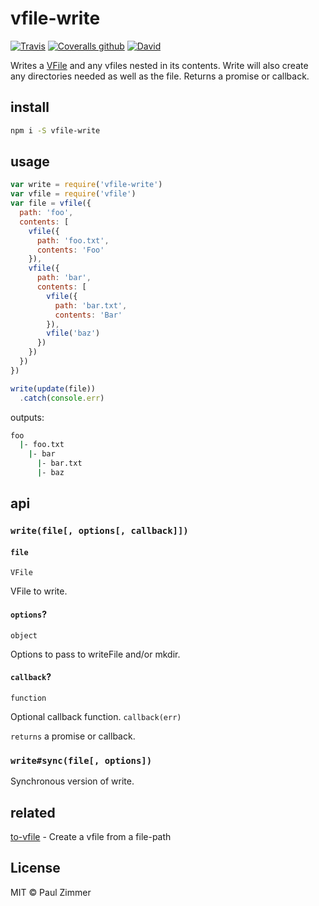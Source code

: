 # vfile-write

[![Travis](https://img.shields.io/travis/mrzmmr/vfile-write.svg)](https://travis-ci.org/mrzmmr/vfile-write)
[![Coveralls github](https://img.shields.io/coveralls/github/mrzmmr/vfile-write.svg)](https://travis-ci.org/mrzmmr/vfile-write)
[![David](https://img.shields.io/david/mrzmmr/vfile-write.svg)](https://david-dm.org/mrzmmr/vfile-write)

Writes a [VFile](https://github.com/vfile/vfile) and any vfiles nested in its contents. Write will also create any directories needed as well as the file. Returns a promise or callback. 

## install

```sh
npm i -S vfile-write
```

## usage

```js
var write = require('vfile-write')
var vfile = require('vfile')
var file = vfile({
  path: 'foo',
  contents: [
    vfile({
      path: 'foo.txt',
      contents: 'Foo'
    }),
    vfile({
      path: 'bar',
      contents: [
        vfile({
          path: 'bar.txt',
          contents: 'Bar'
        }),
        vfile('baz')
      })
    })
  })
})

write(update(file))
  .catch(console.err)
```

outputs:

```sh
foo
  |- foo.txt
    |- bar
      |- bar.txt
      |- baz
```

## api

### `write(file[, options[, callback]])`

#### `file`
`VFile`

VFile to write. 

#### `options`?
`object`

Options to pass to writeFile and/or mkdir.

#### `callback`?
`function`

Optional callback function. `callback(err)`

`returns` a promise or callback.

### `write#sync(file[, options])`

Synchronous version of write.

## related

[to-vfile](https://github.com/vfile/to-vfile) - Create a vfile from a file-path

## License

MIT &copy; Paul Zimmer
